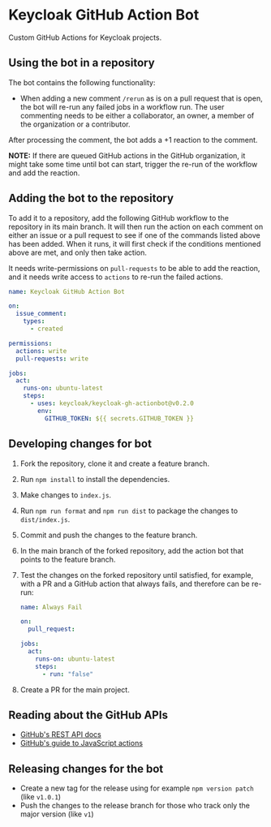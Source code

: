 # Keycloak GitHub Action Bot

Custom GitHub Actions for Keycloak projects.

## Using the bot in a repository

The bot contains the following functionality:

- When adding a new comment `/rerun` as is on a pull request that is open, the bot will re-run any failed jobs in a workflow run.
  The user commenting needs to be either a collaborator, an owner, a member of the organization or a contributor.

After processing the comment, the bot adds a +1 reaction to the comment.

**NOTE:** If there are queued GitHub actions in the GitHub organization, it might take some time until bot can start, trigger the re-run of the workflow and add the reaction.

## Adding the bot to the repository

To add it to a repository, add the following GitHub workflow to the repository in its main branch.
It will then run the action on each comment on either an issue or a pull request to see if one of the commands listed above has been added.
When it runs, it will first check if the conditions mentioned above are met, and only then take action.

It needs write-permissions on `pull-requests` to be able to add the reaction, and it needs write access to `actions` to re-run the failed actions.

```yaml
name: Keycloak GitHub Action Bot

on:
  issue_comment:
    types:
      - created

permissions:
  actions: write
  pull-requests: write

jobs:
  act:
    runs-on: ubuntu-latest
    steps:
      - uses: keycloak/keycloak-gh-actionbot@v0.2.0
        env:
          GITHUB_TOKEN: ${{ secrets.GITHUB_TOKEN }}
```

## Developing changes for bot

1. Fork the repository, clone it and create a feature branch.
2. Run `npm install` to install the dependencies.
3. Make changes to `index.js`.
4. Run `npm run format` and `npm run dist` to package the changes to `dist/index.js`.
5. Commit and push the changes to the feature branch.
6. In the main branch of the forked repository, add the action bot that points to the feature branch.
7. Test the changes on the forked repository until satisfied, for example, with a PR and a GitHub action that always fails, and therefore can be re-run:

   ```yaml
   name: Always Fail

   on:
     pull_request:

   jobs:
     act:
       runs-on: ubuntu-latest
       steps:
         - run: "false"
   ```

8. Create a PR for the main project.

## Reading about the GitHub APIs

- [GitHub's REST API docs](https://docs.github.com/en/rest)
- [GitHub's guide to JavaScript actions](https://docs.github.com/en/actions/creating-actions/creating-a-javascript-action)

## Releasing changes for the bot

- Create a new tag for the release using for example `npm version patch` (like `v1.0.1`)
- Push the changes to the release branch for those who track only the major version (like `v1`)
